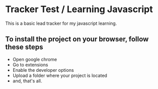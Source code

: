 # Tracker Test / Learning Javascript

This is a basic lead tracker for my javascript learning.

## To install the project on your browser, follow these steps

- Open google chrome
- Go to extensions
- Enable the developer options
- Upload a folder where your project is located
- and, that's all.
